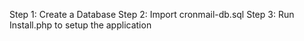 Step 1: Create a Database
Step 2: Import cronmail-db.sql
Step 3: Run Install.php to setup the application